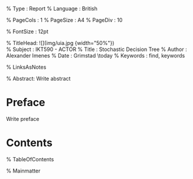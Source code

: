 % Type     : Report
% Language : British

% PageCols : 1
% PageSize : A4
% PageDiv  : 10

% FontSize : 12pt

% TitleHead: ![](img/uia.jpg {width="50%"})\
% Subject  : IKT590 - ACTOR
% Title    : Stochastic Decision Tree
% Author   : Alexander Imenes
% Date     : Grimstad \today
% Keywords : find, keywords

% LinksAsNotes

% Abstract:
  Write abstract

# Preface

Write preface

# Contents

% TableOfContents

% Mainmatter
